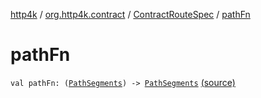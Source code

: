 [http4k](../../index.md) / [org.http4k.contract](../index.md) / [ContractRouteSpec](index.md) / [pathFn](./path-fn.md)

# pathFn

`val pathFn: (`[`PathSegments`](../-path-segments/index.md)`) -> `[`PathSegments`](../-path-segments/index.md) [(source)](https://github.com/http4k/http4k/blob/master/http4k-contract/src/main/kotlin/org/http4k/contract/routeSpec.kt#L13)